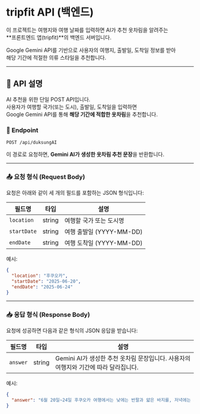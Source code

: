 # tripfit API (백엔드)

이 프로젝트는 여행지와 여행 날짜를  입력하면 AI가 추천 옷차림을 알려주는  
**프론트엔드 앱(tripfit)**의 백엔드 서버입니다.

Google Gemini API를 기반으로 사용자의 여행지, 출발일, 도착일 정보를 받아  
해당 기간에 적절한 의류 스타일을 추천합니다.

---

## 📮 API 설명

AI 추천을 위한 단일 POST API입니다.  
사용자가 여행할 국가(또는 도시), 출발일, 도착일을 입력하면  
Google Gemini API를 통해 **해당 기간에 적합한 옷차림**을 추천합니다.

### 📌 Endpoint

```
POST /api/duksungAI
```

이 경로로 요청하면, **Gemini AI가 생성한 옷차림 추천 문장**을 반환합니다.

---

### 📤 요청 형식 (Request Body)

요청은 아래와 같이 세 개의 필드를 포함하는 JSON 형식입니다:

| 필드명     | 타입   | 설명                        |
|------------|--------|-----------------------------|
| `location` | string | 여행할 국가 또는 도시명     |
| `startDate`| string | 여행 출발일 (YYYY-MM-DD)    |
| `endDate`  | string | 여행 도착일 (YYYY-MM-DD)    |

예시:

```json
{
  "location": "후쿠오카",
  "startDate": "2025-06-20",
  "endDate": "2025-06-24"
}
```

---

### 📥 응답 형식 (Response Body)

요청에 성공하면 다음과 같은 형식의 JSON 응답을 받습니다:

| 필드명 | 타입   | 설명 |
|--------|--------|------|
| `answer` | string | Gemini AI가 생성한 추천 옷차림 문장입니다. 사용자의 여행지와 기간에 따라 달라집니다. |

예시:

```json
{
  "answer": "6월 20일~24일 후쿠오카 여행에서는 낮에는 반팔과 얇은 바지를, 저녁에는 가벼운 겉옷을 챙기세요."
}
```